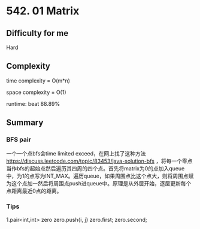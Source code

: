 # 542. 01 Matrix
## Difficulty for me

Hard

## Complexity
time complexity = O(m*n)

space complexity = O(1)

runtime: beat 88.89%

## Summary
### BFS pair

一个一个点bfs会time limited exceed，在网上找了这种方法 https://discuss.leetcode.com/topic/83453/java-solution-bfs ，将每一个零点当作bfs的起始点然后遍历其四周的四个点。首先将matrix为0的点加入queue中，为1的点写为INT_MAX。遍历queue，如果周围点比这个点大，则将周围点赋为这个点加一然后将周围点push进queue中。原理是从外层开始，逐层更新每个点距离最近0点的距离。

### Tips

1.pair<int,int> zero
    zero.push{i, j}
    zero.first;
    zero.second;